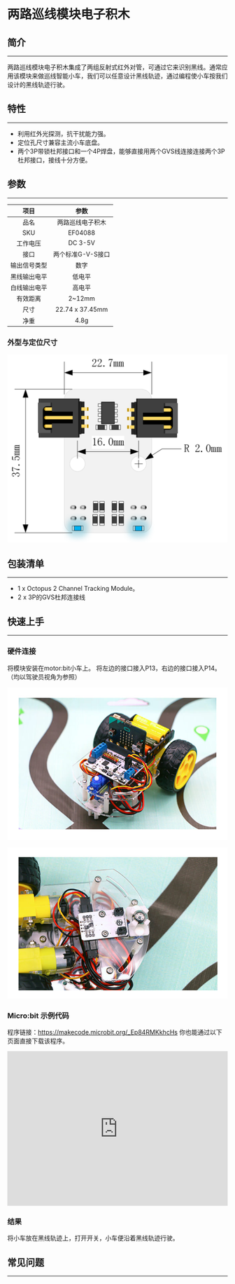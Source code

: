 # 两路巡线模块电子积木

## 简介
---
两路巡线模块电子积木集成了两组反射式红外对管，可通过它来识别黑线。通常应用该模块来做巡线智能小车，我们可以任意设计黑线轨迹，通过编程使小车按我们设计的黑线轨迹行驶。

## 特性
---
- 利用红外光探测，抗干扰能力强。
- 定位孔尺寸兼容主流小车底盘。
- 两个3P带锁杜邦接口和一个4P焊盘，能够直接用两个GVS线连接连接两个3P杜邦接口，接线十分方便。

## 参数
---

项目 | 参数 
:-: | :-: 
品名|两路巡线电子积木
SKU|EF04088
工作电压|DC 3-5V
接口|两个标准G-V-S接口
输出信号类型|数字
黑线输出电平|低电平
白线输出电平|高电平
有效距离|2~12mm
尺寸|22.74 x 37.45mm
净重|4.8g

### 外型与定位尺寸
![](./images/u76NzbX.png)

## 包装清单
---
- 1 x Octopus 2 Channel Tracking Module。
- 2 x 3P的GVS杜邦连接线 

## 快速上手
---
### 硬件连接
将模块安装在motor:bit小车上。
将左边的接口接入P13，右边的接口接入P14。（均以驾驶员视角为参照）

![](./images/iNdkjrq.jpg) 

![](./images/Y7tolMD.jpg)

### Micro:bit 示例代码
程序链接：https://makecode.microbit.org/_Ep84RMKkhcHs
你也能通过以下页面直接下载该程序。
<div style="position:relative;height:0;padding-bottom:70%;overflow:hidden;"><iframe style="position:absolute;top:0;left:0;width:100%;height:100%;" src="https://makecode.microbit.org/#pub:_Ep84RMKkhcHs" frameborder="0" sandbox="allow-popups allow-forms allow-scripts allow-same-origin"></iframe></div>

### 结果
将小车放在黑线轨迹上，打开开关，小车便沿着黑线轨迹行驶。

## 常见问题
---
